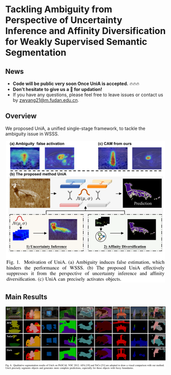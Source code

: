 # Tackling Ambiguity from Perspective of Uncertainty Inference and Affinity Diversification for Weakly Supervised Semantic Segmentation


## News

* **Code will be public very soon Once UniA is accepted.** 🔥🔥🔥
* **Don't hesitate to give us a :star2: for updation!**
* If you have any questions, please feel free to leave issues or contact us by zwyang21@m.fudan.edu.cn.

## Overview
We proposed UniA, a unified single-stage framework, to tackle the ambiguity issue in WSSS. 
<p align="middle">
<img src="/sources/overview.png" alt="UniA pipeline" width="500px">
</p>


## Main Results
<p align="middle">
<img src="/sources/results1.png" alt="UniA results" width="1200px">
</p>
